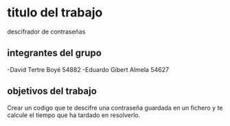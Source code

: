 # titulo del trabajo

descifrador de contraseñas

## integrantes del grupo

-David Tertre Boyé 54882 
  -Eduardo Gibert Almela 54627

## objetivos del trabajo

Crear un codigo que te descifre una contraseña guardada en un fichero y te calcule el tiempo que ha tardado en resolverlo.
